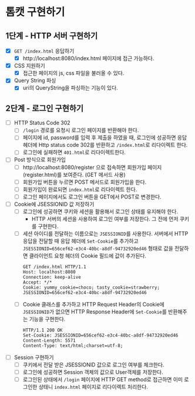 # 톰캣 구현하기
## 1단계 - HTTP 서버 구현하기
- [x] `GET /index.html` 응답하기
  - [x] http://localhost:8080/index.html 페이지에 접근 가능하다.
- [x] CSS 지원하기
  - [x] 접근한 페이지의 js, css 파일을 불러올 수 있다.
- [x] Query String 파싱
  - [x] uri의 QueryString을 파싱하는 기능이 있다.

## 2단계 - 로그인 구현하기
- [ ] HTTP Status Code 302
  - [ ] `/login` 경로를 요청시 로그인 페이지를 반환해야 한다.
  - [ ] 페이지에 id, password를 입력 후 제출을 하였을 때, 로그인에 성공하면 응답 헤더에 Http status code 302를 반환하고 `/index.html`로 리다이렉트 한다.
  - [ ] 로그인에 실패하면 `401.html`로 리다이렉트한다.
- [ ] Post 방식으로 회원가입 
  - [ ] http://localhost:8080/register 으로 접속하면 회원가입 페이지(register.html)를 보여준다. (GET 메서드 사용)
  - [ ] 회원가입 버튼을 누르면 POST 메서드로 회원가입을 한다.
  - [ ] 회원가입이 완료되면 `index.html`로 리다이렉트 한다.
  - [ ] 로그인 페이지에서도 로그인 버튼을 GET에서 POST로 변경한다.
- [ ] Cookie에 JSESSIONID 값 저장하기
  - [ ] 로그인에 성공하면 쿠키와 세션을 활용해서 로그인 상태를 유지해야 한다.
    - HTTP 서버의 세션을 사용하여 로그인 여부를 저장한다. 그 전에 먼저 쿠키를 구현한다.
  - [ ] 세션 아이디를 전달하는 이름으로는 `JSESSIONID`를 사용한다. 서버에서 HTTP 응답을 전달할 때 응답 헤더에 `Set-Cookie`를 추가하고 `JSESSIONID=656cef62-e3c4-40bc-a8df-94732920ed46` 형태로 값을 전달하면 클라이언트 요청 헤더의 Cookie 필드에 값이 추가된다.
     ```
    GET /index.html HTTP/1.1
    Host: localhost:8080
    Connection: keep-alive
    Accept: */*
    Cookie: yummy_cookie=choco; tasty_cookie=strawberry; JSESSIONID=656cef62-e3c4-40bc-a8df-94732920ed46
    ```
  - [ ] Cookie 클래스를 추가하고 HTTP Request Header의 Cookie에 `JSESSIONID`가 없으면 HTTP Response Header에 `Set-Cookie`를 반환해주는 기능을 구현한다.
     ```
    HTTP/1.1 200 OK 
    Set-Cookie: JSESSIONID=656cef62-e3c4-40bc-a8df-94732920ed46
    Content-Length: 5571
    Content-Type: text/html;charset=utf-8;
    ```
- [ ] Session 구현하기
  - [ ] 쿠키에서 전달 받은 JSESSIONID 값으로 로그인 여부를 체크한다.
  - [ ] 로그인에 성공하면 Session 객체의 값으로 User객체를 저장한다.
  - [ ] 로그인된 상태에서 `/login` 페이지에 HTTP GET method로 접근하면 이미 로그인한 상태니 `index.html` 페이지로 리다이렉트 처리한다.
